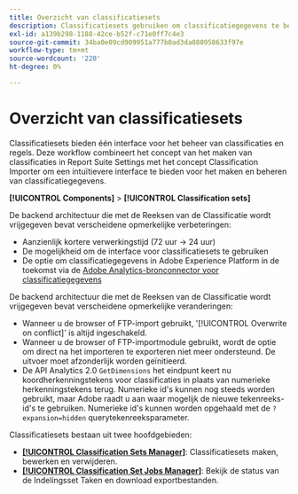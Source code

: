 ```yaml
---
title: Overzicht van classificatiesets
description: Classificatiesets gebruiken om classificatiegegevens te beheren.
exl-id: a139b298-1188-42ce-b52f-c71e0ff7c4e3
source-git-commit: 34ba0e09cd909951a777b0ad3da080958633f97e
workflow-type: tm+mt
source-wordcount: '220'
ht-degree: 0%

---
```


# Overzicht van classificatiesets

Classificatiesets bieden één interface voor het beheer van classificaties en regels. Deze workflow combineert het concept van het maken van classificaties in Report Suite Settings met het concept Classification Importer om een intuïtievere interface te bieden voor het maken en beheren van classificatiegegevens.

**[!UICONTROL Components]** > **[!UICONTROL Classification sets]**

De backend architectuur die met de Reeksen van de Classificatie wordt vrijgegeven bevat verscheidene opmerkelijke verbeteringen:

* Aanzienlijk kortere verwerkingstijd (72 uur → 24 uur)
* De mogelijkheid om de interface voor classificatiesets te gebruiken
* De optie om classificatiegegevens in Adobe Experience Platform in de toekomst via de [Adobe Analytics-bronconnector voor classificatiegegevens](https://experienceleague.adobe.com/docs/experience-platform/sources/connectors/adobe-applications/classifications.html)

De backend architectuur die met de Reeksen van de Classificatie wordt vrijgegeven bevat verscheidene opmerkelijke veranderingen:

* Wanneer u de browser of FTP-import gebruikt, &#39;[!UICONTROL Overwrite on conflict]&#39; is altijd ingeschakeld.
* Wanneer u de browser of FTP-importmodule gebruikt, wordt de optie om direct na het importeren te exporteren niet meer ondersteund. De uitvoer moet afzonderlijk worden geïnitieerd.
* De API Analytics 2.0 `GetDimensions` het eindpunt keert nu koordherkenningstekens voor classificaties in plaats van numerieke herkenningstekens terug. Numerieke id&#39;s kunnen nog steeds worden gebruikt, maar Adobe raadt u aan waar mogelijk de nieuwe tekenreeks-id&#39;s te gebruiken. Numerieke id&#39;s kunnen worden opgehaald met de `?expansion=hidden` querytekenreeksparameter.


Classificatiesets bestaan uit twee hoofdgebieden:

* [**[!UICONTROL Classification Sets Manager]**](set-manager.md): Classificatiesets maken, bewerken en verwijderen.
* [**[!UICONTROL Classification Set Jobs Manager]**](job-manager.md): Bekijk de status van de Indelingsset Taken en download exportbestanden.
